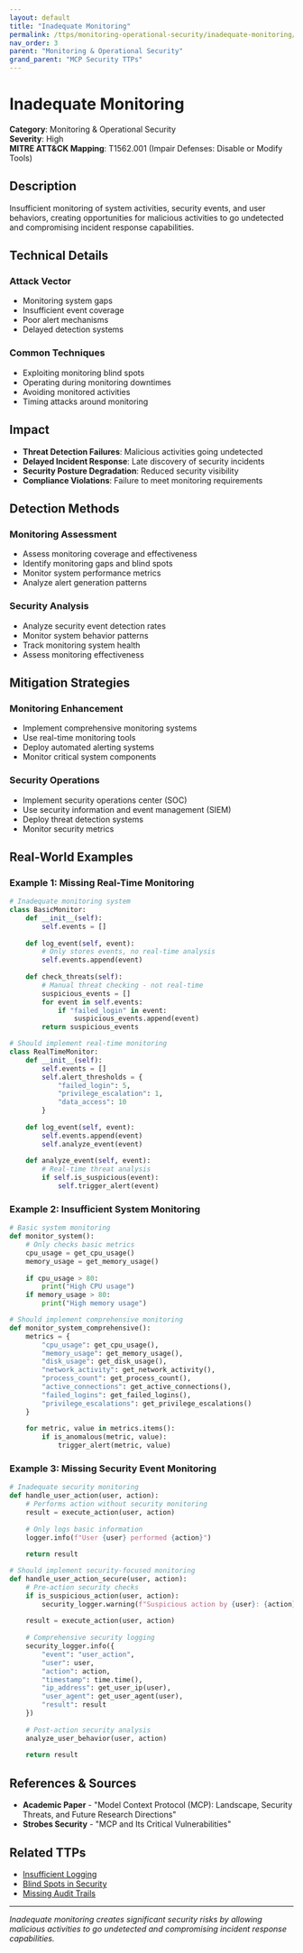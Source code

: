 ```yaml
---
layout: default
title: "Inadequate Monitoring"
permalink: /ttps/monitoring-operational-security/inadequate-monitoring/
nav_order: 3
parent: "Monitoring & Operational Security"
grand_parent: "MCP Security TTPs"
---
```


# Inadequate Monitoring

**Category**: Monitoring & Operational Security  
**Severity**: High  
**MITRE ATT&CK Mapping**: T1562.001 (Impair Defenses: Disable or Modify Tools)

## Description

Insufficient monitoring of system activities, security events, and user behaviors, creating opportunities for malicious activities to go undetected and compromising incident response capabilities.

## Technical Details

### Attack Vector
- Monitoring system gaps
- Insufficient event coverage
- Poor alert mechanisms
- Delayed detection systems

### Common Techniques
- Exploiting monitoring blind spots
- Operating during monitoring downtimes
- Avoiding monitored activities
- Timing attacks around monitoring

## Impact

- **Threat Detection Failures**: Malicious activities going undetected
- **Delayed Incident Response**: Late discovery of security incidents
- **Security Posture Degradation**: Reduced security visibility
- **Compliance Violations**: Failure to meet monitoring requirements

## Detection Methods

### Monitoring Assessment
- Assess monitoring coverage and effectiveness
- Identify monitoring gaps and blind spots
- Monitor system performance metrics
- Analyze alert generation patterns

### Security Analysis
- Analyze security event detection rates
- Monitor system behavior patterns
- Track monitoring system health
- Assess monitoring effectiveness

## Mitigation Strategies

### Monitoring Enhancement
- Implement comprehensive monitoring systems
- Use real-time monitoring tools
- Deploy automated alerting systems
- Monitor critical system components

### Security Operations
- Implement security operations center (SOC)
- Use security information and event management (SIEM)
- Deploy threat detection systems
- Monitor security metrics

## Real-World Examples

### Example 1: Missing Real-Time Monitoring
```python
# Inadequate monitoring system
class BasicMonitor:
    def __init__(self):
        self.events = []
    
    def log_event(self, event):
        # Only stores events, no real-time analysis
        self.events.append(event)
    
    def check_threats(self):
        # Manual threat checking - not real-time
        suspicious_events = []
        for event in self.events:
            if "failed_login" in event:
                suspicious_events.append(event)
        return suspicious_events

# Should implement real-time monitoring
class RealTimeMonitor:
    def __init__(self):
        self.events = []
        self.alert_thresholds = {
            "failed_login": 5,
            "privilege_escalation": 1,
            "data_access": 10
        }
    
    def log_event(self, event):
        self.events.append(event)
        self.analyze_event(event)
    
    def analyze_event(self, event):
        # Real-time threat analysis
        if self.is_suspicious(event):
            self.trigger_alert(event)
```

### Example 2: Insufficient System Monitoring
```python
# Basic system monitoring
def monitor_system():
    # Only checks basic metrics
    cpu_usage = get_cpu_usage()
    memory_usage = get_memory_usage()
    
    if cpu_usage > 80:
        print("High CPU usage")
    if memory_usage > 80:
        print("High memory usage")

# Should implement comprehensive monitoring
def monitor_system_comprehensive():
    metrics = {
        "cpu_usage": get_cpu_usage(),
        "memory_usage": get_memory_usage(),
        "disk_usage": get_disk_usage(),
        "network_activity": get_network_activity(),
        "process_count": get_process_count(),
        "active_connections": get_active_connections(),
        "failed_logins": get_failed_logins(),
        "privilege_escalations": get_privilege_escalations()
    }
    
    for metric, value in metrics.items():
        if is_anomalous(metric, value):
            trigger_alert(metric, value)
```

### Example 3: Missing Security Event Monitoring
```python
# Inadequate security monitoring
def handle_user_action(user, action):
    # Performs action without security monitoring
    result = execute_action(user, action)
    
    # Only logs basic information
    logger.info(f"User {user} performed {action}")
    
    return result

# Should implement security-focused monitoring
def handle_user_action_secure(user, action):
    # Pre-action security checks
    if is_suspicious_action(user, action):
        security_logger.warning(f"Suspicious action by {user}: {action}")
    
    result = execute_action(user, action)
    
    # Comprehensive security logging
    security_logger.info({
        "event": "user_action",
        "user": user,
        "action": action,
        "timestamp": time.time(),
        "ip_address": get_user_ip(user),
        "user_agent": get_user_agent(user),
        "result": result
    })
    
    # Post-action security analysis
    analyze_user_behavior(user, action)
    
    return result
```

## References & Sources

- **Academic Paper** - "Model Context Protocol (MCP): Landscape, Security Threats, and Future Research Directions"
- **Strobes Security** - "MCP and Its Critical Vulnerabilities"

## Related TTPs

- [Insufficient Logging](insufficient-logging.md)
- [Blind Spots in Security](blind-spots-in-security.md)
- [Missing Audit Trails](missing-audit-trails.md)

---

*Inadequate monitoring creates significant security risks by allowing malicious activities to go undetected and compromising incident response capabilities.*